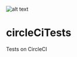 ![alt text](https://circleci.com/gh/ianlessa/circleCiTests.png?style=shield&circle-token=)
# circleCiTests
Tests on CircleCI
